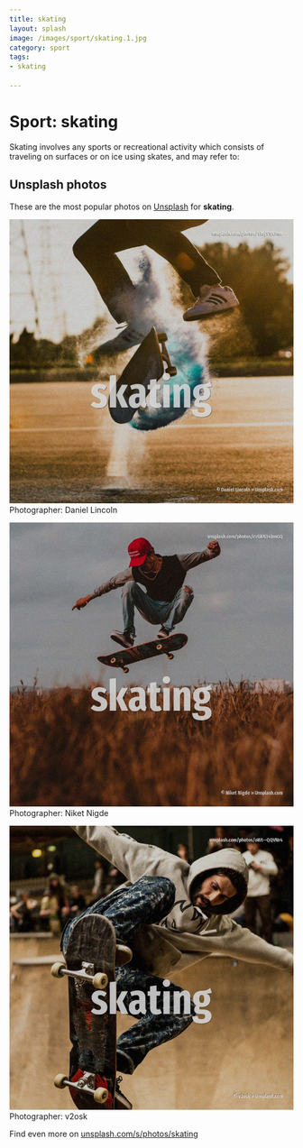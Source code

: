 ```yaml
---
title: skating
layout: splash
image: /images/sport/skating.1.jpg
category: sport
tags:
- skating

---
```

# Sport: skating

Skating involves any sports or recreational activity which consists of traveling on surfaces or on  ice using skates, and may refer to:    

 
## Unsplash photos
These are the most popular photos on [Unsplash](https://unsplash.com) for **skating**.
 
![skating](/images/sport/skating.1.jpg)
Photographer:  Daniel Lincoln
 
![skating](/images/sport/skating.2.jpg)
Photographer:  Niket Nigde
 
![skating](/images/sport/skating.3.jpg)
Photographer:  v2osk
 
Find even more on [unsplash.com/s/photos/skating](https://unsplash.com/s/photos/skating)
 
